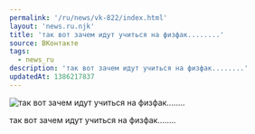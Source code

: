```yaml
---
permalink: '/ru/news/vk-822/index.html'
layout: 'news.ru.njk'
title: 'так вот зачем идут учиться на физфак........'
source: ВКонтакте
tags:
  - news_ru
description: 'так вот зачем идут учиться на физфак........'
updatedAt: 1386217837
---
```

![так вот зачем идут учиться на физфак........](https://sun9-24.userapi.com/impf/wOLlNbJ41UBu2nBzme8QnhPT6dCXe6ZyybOzWA/1aaQcmkTE08.jpg?size=555x176&quality=96&proxy=1&sign=cf077834b2020b0295e69b6c93e44807&c_uniq_tag=ddoF6waWYr8lHf9LOIypgRyToKTN5cBZF006ffhxj70&type=album)

так вот зачем идут учиться на физфак........
